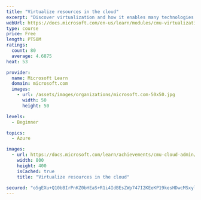 ```yaml
---
title: "Virtualize resources in the cloud"
excerpt: "Discover virtualization and how it enables many technologies in the cloud, including virtual machines, containers and networks."
webUrl: https://docs.microsoft.com/en-us/learn/modules/cmu-virtualization/
type: course
price: Free
length: PT50M
ratings:
  count: 80
  average: 4.6875
heat: 53

provider:
  name: Microsoft Learn
  domain: microsoft.com
  images:
    - url: /assets/images/organizations/microsoft.com-50x50.jpg
      width: 50
      height: 50

levels:
  - Beginner

topics:
  - Azure

images:
  - url: https://docs.microsoft.com/learn/achievements/cmu-cloud-admin/cmu-virtualization-social.png
    width: 800
    height: 400
    isCached: true
    title: "Virtualize resources in the cloud"

secured: "o5gEXu+Q10bBIrPnKZ0bHEaS+R1i4IdBEsZWp747I2KEeKP19kesHDwcMSxylrvYDdajHITT4wSX7whdbaaxEI8KX/ME7h33s6AO7GQuRWbyLnFl8U1jaz9lEmhX9jqgCNsIbBA3AsgbHExCSygwDVhUAJGDMr8cOUQJIBLvVFBKRr4ylquBR07Lx8eCj1/fovO3TQuaR6mbdw9AOBkPaHKblhHcJ+JAK4Ws6yG8MSJv7oS5iHUXlIXcKPOZOSYG/1pbc+cpijkdvXieBBOkkl0//s1RKpoAETrkXwXBUQN/BF91+kxf1xpWqbveo52XVrWMpWqoXoT8tj65l+9PzSjyf0SYoHBLiGyRNs4M7Jc=;jWcFFeJIcU81G9HVu7P/9Q=="
---
```


